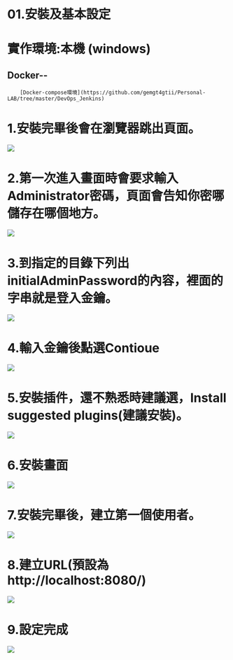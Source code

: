 # 01.安裝及基本設定


# 實作環境:本機 (windows)
## Docker--  
        [Docker-compose環境](https://github.com/gemgt4gtii/Personal-LAB/tree/master/DevOps_Jenkins)
# 1.安裝完畢後會在瀏覽器跳出頁面。
![](https://d2mxuefqeaa7sj.cloudfront.net/s_D246D7DD428F9126680B5BE8E28BCC08117ACCD7DD1B027B8D890B489E47C252_1551187433492_image.png)

# 2.第一次進入畫面時會要求輸入Administrator密碼，頁面會告知你密哪儲存在哪個地方。
![](https://d2mxuefqeaa7sj.cloudfront.net/s_D246D7DD428F9126680B5BE8E28BCC08117ACCD7DD1B027B8D890B489E47C252_1551193626795_01.png)

# 3.到指定的目錄下列出initialAdminPassword的內容，裡面的字串就是登入金鑰。
![](https://d2mxuefqeaa7sj.cloudfront.net/s_D246D7DD428F9126680B5BE8E28BCC08117ACCD7DD1B027B8D890B489E47C252_1551193775933_image.png)

# 4.輸入金鑰後點選Contioue


![](https://d2mxuefqeaa7sj.cloudfront.net/s_D246D7DD428F9126680B5BE8E28BCC08117ACCD7DD1B027B8D890B489E47C252_1551194207284_02.png)

# 5.安裝插件，還不熟悉時建議選，Install suggested plugins(建議安裝)。
![](https://d2mxuefqeaa7sj.cloudfront.net/s_D246D7DD428F9126680B5BE8E28BCC08117ACCD7DD1B027B8D890B489E47C252_1551195880348_03.png)

# 6.安裝畫面
![](https://d2mxuefqeaa7sj.cloudfront.net/s_D246D7DD428F9126680B5BE8E28BCC08117ACCD7DD1B027B8D890B489E47C252_1551195986609_image.png)

# 7.安裝完畢後，建立第一個使用者。
![](https://d2mxuefqeaa7sj.cloudfront.net/s_D246D7DD428F9126680B5BE8E28BCC08117ACCD7DD1B027B8D890B489E47C252_1551196161601_image.png)

# 8.建立URL(預設為http://localhost:8080/)
![](https://d2mxuefqeaa7sj.cloudfront.net/s_D246D7DD428F9126680B5BE8E28BCC08117ACCD7DD1B027B8D890B489E47C252_1551196278142_image.png)

# 9.設定完成
![](https://d2mxuefqeaa7sj.cloudfront.net/s_D246D7DD428F9126680B5BE8E28BCC08117ACCD7DD1B027B8D890B489E47C252_1551196355690_image.png)


